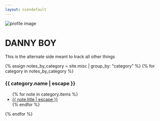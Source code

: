 ```yaml
---
layout: niendefault
---
```

<div class="img-container">
  <img src="/assets/profile_blur.jpg" alt="profile image" />
</div>

# DANNY BOY
<p style="text-align: justify;">
This is the alternate side meant to track all other things
</p>

<section>
  {% assign notes_by_category = site.misc | group_by: "category" %}
  {% for category in notes_by_category %}
  <h3>{{ category.name | escape }}</h3>
  <ul>
    {% for note in category.items %}
    <li>
      <a href="{{ note.url | relative_url }}" class="note-link">{{ note.title | escape }}</a>
    </li>
    {% endfor %}
  </ul>
  {% endfor %}
</section>
